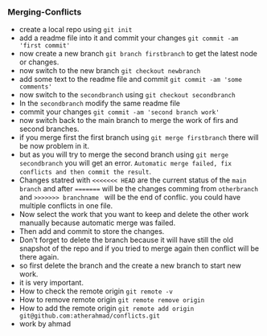 ### Merging-Conflicts
- create a local repo using `git init`
- add a readme file into it and commit your changes `git commit -am 'first commit'`
- now create a new branch `git branch firstbranch` to get the latest node or changes.
- now switch to the new branch `git checkout newbranch`
- add some text to the readme file and commit `git commit -am 'some comments'`
- now switch to the `secondbranch` using `git checkout secondbranch`
- In the `secondbranch` modify the same readme file
- commit your changes `git commit -am 'second branch work'`
- now switch back to the main branch to merge the work of firs and second branches.
- if you merge first the first branch using `git merge firstbranch` there will be now problem in it.
- but as you will try to merge the second branch using `git merge secondbranch` you will get an error. `Automatic merge failed, fix conflicts and then commit the result`.
- Changes statred with `<<<<<<< HEAD` are the current status of the `main branch` and after `=======` will be the changes comming from `otherbranch` and `>>>>>>> branchname ` will be the end of conflic. you could have multiple conflicts in one file.
- Now select the work that you want to keep and delete the other work manually because automatic merge was failed. 
-  Then add and commit to store the changes.
- Don't forget to delete the branch because it will have still the old snapshot of the repo and if you tried to merge again then conflict will be there again.
- so first delete the branch and the create a new branch to start new work. 
- it is very important.
- How to check the remote origin `git remote -v`
- How to remove remote origin `git remote remove origin`
- How to add the remote origin `git remote add origin git@github.com:atherahmad/conflicts.git`
- work by ahmad